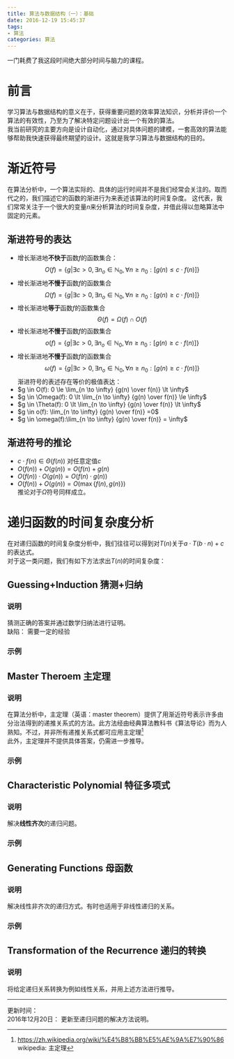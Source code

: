 ```yaml
---
title: 算法与数据结构（一）：基础
date: 2016-12-19 15:45:37
tags: 
- 算法
categories: 算法
---
```

一门耗费了我这段时间绝大部分时间与脑力的课程。
<!--more-->

# 前言
  学习算法与数据结构的意义在于，获得重要问题的效率算法知识，分析并评价一个算法的有效性，乃至为了解决特定问题设计出一个有效的算法。  
  我当前研究的主要方向是设计自动化，通过对具体问题的建模，一套高效的算法能够帮助我快速获得最终期望的设计。这就是我学习算法与数据结构的目的。
# 渐近符号
  在算法分析中，一个算法实际的、具体的运行时间并不是我们经常会关注的。取而代之的，我们描述它的函数的渐进行为来表述该算法的时间复杂度。
  这代表，我们常常关注于一个很大的变量$n$来分析算法的时间复杂度，并借此得以忽略算法中固定的元素。
## 渐进符号的表达
  * 增长渐进地**不快于**函数$f$的函数集合：
  $$O(f)=\{g|\exists c>0 ,\exists n_o \in \mathbb N_0, \forall n \ge n_0 : [ g(n) \le c \cdot f(n) ] \}$$
  * 增长渐进地**不慢于**函数$f$的函数集合
  $$\Omega(f)=\{g|\exists c>0 ,\exists n_o \in \mathbb N_0, \forall n \ge n_0 : [ g(n) \ge c \cdot f(n) ] \}$$
  * 增长渐进地**等于**函数$f$的函数集合
  $$\Theta(f)=\Omega(f) \cap O(f)$$
  * 增长渐进地**不慢于**函数$f$的函数集合
  $$o(f)=\{g|\exists c>0 ,\exists n_o \in \mathbb N_0, \forall n \ge n_0 : [ g(n) \ge c \cdot f(n) ] \}$$
  * 增长渐进地**不慢于**函数$f$的函数集合
  $$\omega(f)=\{g|\exists c>0 ,\exists n_o \in \mathbb N_0, \forall n \ge n_0 : [ g(n) \ge c \cdot f(n) ] \}$$
  渐进符号的表述存在等价的极值表达：
  * $g \in O(f): 0 \le \lim_{n \to \infty} {g(n) \over f(n)} \lt \infty$
  * $g \in \Omega(f): 0 \lt \lim_{n \to \infty} {g(n) \over f(n)} \le \infty$
  * $g \in \Theta(f): 0 \lt \lim_{n \to \infty} {g(n) \over f(n)} \lt \infty$
  * $g \in o(f): \lim_{n \to \infty} {g(n) \over f(n)} =0$
  * $g \in \omega(f):\lim_{n \to \infty} {g(n) \over f(n)} = \infty$
## 渐进符号的推论
  * $c \cdot f(n) \in \Theta(f(n))$ 对任意定值$c$
  * $O(f(n))+O(g(n))=O(f(n)+g(n)$
  * $O(f(n))\cdot O(g(n))=O(f(n)\cdot g(n))$
  * $O(f(n))+O(g(n))=O(\max \{f(n),g(n)\})$  
  推论对于$\Omega$符号同样成立。

# 递归函数的时间复杂度分析
在对递归函数的时间复杂度分析中，我们往往可以得到对$T(n)$关于$a\cdot T(b\cdot n)+c$的表达式。  
对于这一类问题，我们有如下方法求出$T(n)$的时间复杂度：
## Guessing+Induction 猜测+归纳  
### 说明
猜测正确的答案并通过数学归纳法进行证明。  
缺陷： 需要一定的经验
### 示例
##  Master Theroem 主定理  
### 说明
在算法分析中，主定理（英语：master theorem）提供了用渐近符号表示许多由分治法得到的递推关系式的方法。此方法经由经典算法教科书《算法导论》而为人熟知。不过，并非所有递推关系式都可应用主定理[^1]  
此外，主定理并不提供具体答案，仍需进一步推导。
### 示例
## Characteristic Polynomial 特征多项式
### 说明
解决**线性齐次**的递归问题。
### 示例
## Generating Functions 母函数  
### 说明
解决线性非齐次的递归方式。有时也适用于非线性递归的关系。
### 示例
## Transformation of the Recurrence 递归的转换
### 说明
将给定递归关系转换为例如线性关系，并用上述方法进行推导。


---
更新时间：  
2016年12月20日： 更新至递归问题的解决方法说明。


[^1]: https://zh.wikipedia.org/wiki/%E4%B8%BB%E5%AE%9A%E7%90%86 wikipedia: 主定理
